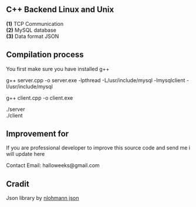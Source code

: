 <h2> C++ Backend Linux and Unix</h2>

<b>(1)</b> TCP Communication</br>
<b>(2)</b> MySQL database</br>
<b>(3)</b> Data format JSON</br>

<h2> Compilation process </h2>
<p>You first make sure you have installed g++</p>
<p>g++ server.cpp -o server.exe -lpthread -L/usr/include/mysql -lmysqlclient -I/usr/include/mysql</p>
<p>g++ client.cpp -o client.exe</p>
./server<br>
./client<br>
<h2> Improvement for</h2>
<p>If you are professional developer to improve this source code and send me i will update here</p>
<p>Contact Email: halloweeks@gmail.com</p>

<h2>Cradit</h2>
Json library by <a href="https://github.com/nlohmann/json">nlohmann json</a>
